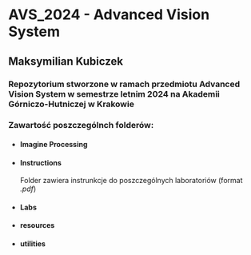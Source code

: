 # AVS_2024 - Advanced Vision System

## Maksymilian Kubiczek

### Repozytorium stworzone w ramach przedmiotu Advanced Vision System w semestrze letnim 2024 na Akademii Górniczo-Hutniczej w Krakowie

### **Zawartość poszczególnch folderów:**

- #### **Imagine Processing**

- #### **Instructions**

    Folder zawiera instrunkcje do poszczególnych laboratoriów (format *.pdf*)

- #### **Labs**

- #### **resources**

- #### **utilities**
